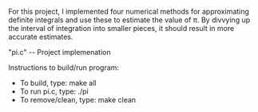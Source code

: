 For this project, I implemented four numerical methods for approximating definite integrals
and use these to estimate the value of π. By divvying up the interval of integration into smaller
pieces, it should result in more accurate estimates.

"pi.c" -- Project implemenation

Instructions to build/run program:
  - To build, type: make all
  - To run pi.c, type: ./pi
  - To remove/clean, type: make clean 
